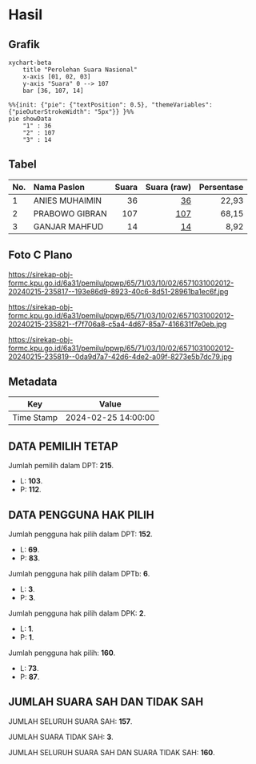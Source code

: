 # Hasil

## Grafik

```mermaid
xychart-beta
    title "Perolehan Suara Nasional"
    x-axis [01, 02, 03]
    y-axis "Suara" 0 --> 107
    bar [36, 107, 14]
```

```mermaid
%%{init: {"pie": {"textPosition": 0.5}, "themeVariables": {"pieOuterStrokeWidth": "5px"}} }%%
pie showData
    "1" : 36
    "2" : 107
    "3" : 14
```

## Tabel

| No. | Nama Paslon    | Suara | Suara (raw) | Persentase |
|:--- |:-------------- | -----:| -----------:| ----------:|
| 1   | ANIES MUHAIMIN | 36    | [36][p-1]   | 22,93      |
| 2   | PRABOWO GIBRAN | 107   | [107][p-2]  | 68,15      |
| 3   | GANJAR MAHFUD  | 14    | [14][p-3]   | 8,92       |


[p-1]: https://github.com/gigit-pemilu/pemilu-2024/blob/main/pilpres/hitung-suara/sub/65-kalimantan-utara/sub/71-kota-tarakan/sub/03-tarakan-timur/sub/1002-gunung-lingkas/sub/012-tps/sub/paslon-1.txt
[p-2]: https://github.com/gigit-pemilu/pemilu-2024/blob/main/pilpres/hitung-suara/sub/65-kalimantan-utara/sub/71-kota-tarakan/sub/03-tarakan-timur/sub/1002-gunung-lingkas/sub/012-tps/sub/paslon-2.txt
[p-3]: https://github.com/gigit-pemilu/pemilu-2024/blob/main/pilpres/hitung-suara/sub/65-kalimantan-utara/sub/71-kota-tarakan/sub/03-tarakan-timur/sub/1002-gunung-lingkas/sub/012-tps/sub/paslon-3.txt

## Foto C Plano

https://sirekap-obj-formc.kpu.go.id/6a31/pemilu/ppwp/65/71/03/10/02/6571031002012-20240215-235817--193e86d9-8923-40c6-8d51-28961ba1ec6f.jpg

https://sirekap-obj-formc.kpu.go.id/6a31/pemilu/ppwp/65/71/03/10/02/6571031002012-20240215-235821--f7f706a8-c5a4-4d67-85a7-416631f7e0eb.jpg

https://sirekap-obj-formc.kpu.go.id/6a31/pemilu/ppwp/65/71/03/10/02/6571031002012-20240215-235819--0da9d7a7-42d6-4de2-a09f-8273e5b7dc79.jpg


## Metadata

| Key        | Value               |
| ---------- | ------------------- |
| Time Stamp | 2024-02-25 14:00:00 |


## DATA PEMILIH TETAP

Jumlah pemilih dalam DPT: **215**.
 * L: **103**.
 * P: **112**.

## DATA PENGGUNA HAK PILIH

Jumlah pengguna hak pilih dalam DPT: **152**.
 * L: **69**.
 * P: **83**.

Jumlah pengguna hak pilih dalam DPTb: **6**.
 * L: **3**.
 * P: **3**.

Jumlah pengguna hak pilih dalam DPK: **2**.
 * L: **1**.
 * P: **1**.

Jumlah pengguna hak pilih: **160**.
 * L: **73**.
 * P: **87**.

## JUMLAH SUARA SAH DAN TIDAK SAH

JUMLAH SELURUH SUARA SAH: **157**.

JUMLAH SUARA TIDAK SAH: **3**.

JUMLAH SELURUH SUARA SAH DAN SUARA TIDAK SAH: **160**.


